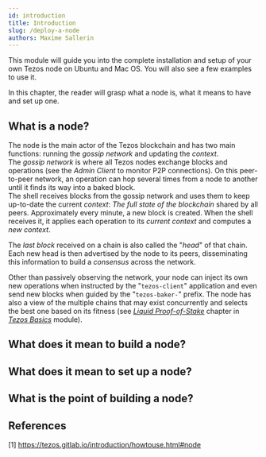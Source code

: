 ```yaml
---
id: introduction
title: Introduction
slug: /deploy-a-node
authors: Maxime Sallerin
---
```


This module will guide you into the complete installation and setup of your own Tezos node on Ubuntu and Mac OS. You will also see a few examples to use it.

In this chapter, the reader will grasp what a node is, what it means to have and set up one.

## What is a node?
The node is the main actor of the Tezos blockchain and has two main functions: running the *gossip network* and updating the *context*.  
The *gossip network* is where all Tezos nodes exchange blocks and operations (see the *Admin Client* to monitor P2P connections). On this peer-to-peer network, an operation can hop several times from a node to another until it finds its way into a baked block.  
The shell receives blocks from the gossip network and uses them to keep up-to-date the current *context*: *The full state of the blockchain* shared by all peers. Approximately every minute, a new block is created. When the shell receives it, it applies each operation to its *current context* and computes a *new context*.

The *last block* received on a chain is also called the "*head*" of that chain. Each new head is then advertised by the node to its peers, disseminating this information to build a *consensus* across the network.

Other than passively observing the network, your node can inject its own new operations when instructed by the "`tezos-client`" application and even send new blocks when guided by the "`tezos-baker-`" prefix. The node has also a view of the multiple chains that may exist concurrently and selects the best one based on its fitness (see [*Liquid Proof-of-Stake*](/tezos-basics/liquid-proof-of-stake) chapter in [*Tezos Basics*](/tezos-basics/introduction) module).

## What does it mean to build a node?


## What does it mean to set up a node?


## What is the point of building a node?


## References

[1] https://tezos.gitlab.io/introduction/howtouse.html#node